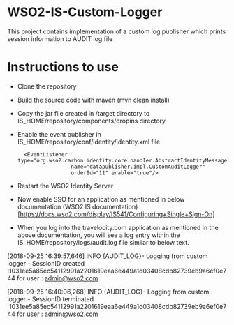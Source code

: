 # WSO2-IS-Custom-Logger
This project contains implementation of a custom log publisher which prints session information to AUDIT log file

# Instructions to use
- Clone the repository
- Build the source code with maven (mvn clean install)
- Copy the jar file created in /target directory to IS_HOME/repository/components/dropins directory
- Enable the event publisher in IS_HOME/repository/conf/identity/identity.xml file

        <EventListener type="org.wso2.carbon.identity.core.handler.AbstractIdentityMessageHandler"
                       name="datapublisher.impl.CustomAuditLogger"
                       orderId="11" enable="true"/>
                       
                       
- Restart the WSO2 Identity Server
- Now enable SSO for an application as mentioned in below documentation
(WSO2 IS documentation)[https://docs.wso2.com/display/IS541/Configuring+Single+Sign-On]
- When you log into the travelocity.com application as mentioned in the above documentation, you will see a log entry 
within the IS_HOME/repository/logs/audit.log file similar to below text.

[2018-09-25 16:39:57,646]  INFO {AUDIT_LOG}-  Logging from custom logger - SessionID created :1031ee5a85ec54112991a2201619eaa6e449a1d03408cdb82739eb9a6ef0e744 for user : admin@wso2.com 

[2018-09-25 16:40:06,268]  INFO {AUDIT_LOG}-  Logging from custom logger - SessionID terminated :1031ee5a85ec54112991a2201619eaa6e449a1d03408cdb82739eb9a6ef0e744 for user : admin@wso2.com 
